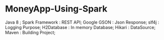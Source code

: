 # MoneyApp-Using-Spark

Java 8 ;
Spark Framework : REST API;
Google GSON     : Json Response; 
slf4j           : Logging Purpose;
H2Database      : In memory Database; 
Hikari          : DataSource;
Maven           : Building Project; 
